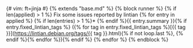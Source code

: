 {# vim: ft=jinja
#}
{% extends "base.md" %}
{% block runner %}
{% if len(applied) > 1 %}
Fix some issues reported by lintian
{% for entry in applied %}
{% if len(entries) > 1 %}* {% endif %}{{ entry.summary }}{% if entry.fixed_lintian_tags %} ({% for tag in entry.fixed_lintian_tags %}[{{ tag }}](https://lintian.debian.org/tags/{{ tag }}.html){% if not loop.last %}, {% endif %}{% endfor %}){% endif %}
{% endfor %}
{% endblock %}
